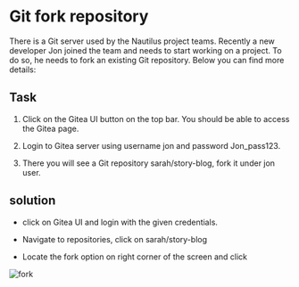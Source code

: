 # Git fork repository

There is a Git server used by the Nautilus project teams. Recently a new developer Jon joined the team and needs to start working on a project. To do so, he needs to fork an existing Git repository. Below you can find more details:


## Task

1. Click on the Gitea UI button on the top bar. You should be able to access the Gitea page.


2. Login to Gitea server using username jon and password Jon_pass123.


3. There you will see a Git repository sarah/story-blog, fork it under jon user.

## solution

- click on Gitea UI and login with the given credentials.

- Navigate to repositories, click on sarah/story-blog 

- Locate the fork option on right corner of the screen and click 



![fork](https://github.com/DrInTech22/KodeKloud-Engineer-Tasks/assets/94924061/c9784bac-ed57-4c57-9a2f-5f73be789326)
